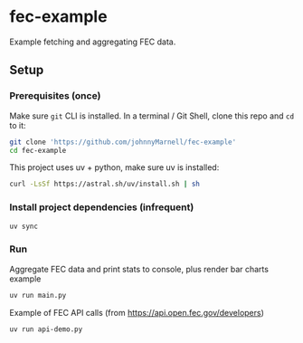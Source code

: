 # fec-example

Example fetching and aggregating FEC data.

## Setup

### Prerequisites (once)

Make sure `git` CLI is installed. In a terminal / Git Shell,
clone this repo and `cd` to it:
```bash
git clone 'https://github.com/johnnyMarnell/fec-example'
cd fec-example
```

This project uses uv + python, make sure uv is installed:
```bash
curl -LsSf https://astral.sh/uv/install.sh | sh
```

### Install project dependencies (infrequent)

```bash
uv sync
```

### Run

Aggregate FEC data and print stats to console, plus render bar charts example
```bash
uv run main.py
```

Example of FEC API calls (from https://api.open.fec.gov/developers)
```bash
uv run api-demo.py
```
